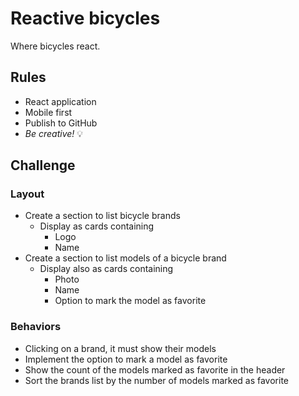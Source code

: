 # Reactive bicycles
Where bicycles react.

## Rules

- React application
- Mobile first
- Publish to GitHub
- *Be creative!* :bulb:

## Challenge

### Layout

- Create a section to list bicycle brands
  - Display as cards containing
    - Logo
    - Name
- Create a section to list models of a bicycle brand
  - Display also as cards containing
    - Photo
    - Name
    - Option to mark the model as favorite

### Behaviors

- Clicking on a brand, it must show their models
- Implement the option to mark a model as favorite
- Show the count of the models marked as favorite in the header
- Sort the brands list by the number of models marked as favorite
